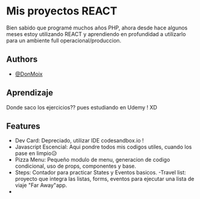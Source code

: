 # Mis proyectos REACT

Bien sabido que programé muchos años PHP, ahora desde hace algunos meses estoy utilizando REACT y aprendiendo en profundidad a utilizarlo para un ambiente full operacional/produccion.

## Authors

- [@DonMoix](https://www.github.com/m01x)

## Aprendizaje

Donde saco los ejercicios?? pues estudiando en Udemy ! XD

## Features

- Dev Card: Depreciado, utilizar IDE codesandbox.io !
- Javascript Escencial: Aqui pondre todos mis codigos utiles, cuando los pase en limpio😥
- Pizza Menu: Pequeño modulo de menu, generacion de codigo condicional, uso de props, componentes y base.
- Steps: Contador para practicar States y Eventos basicos.
  -Travel list: proyecto que integra las listas, forms, eventos para ejecutar una lista de viaje "Far Away"app.
-
